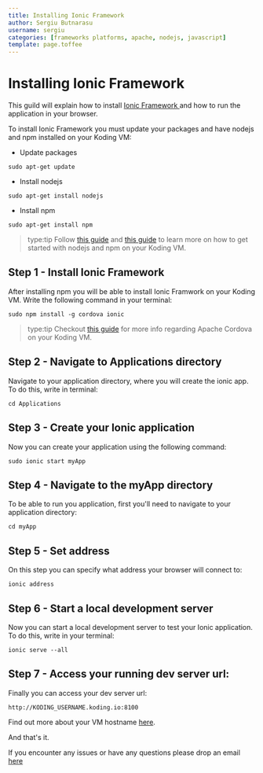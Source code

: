 ```yaml
---
title: Installing Ionic Framework
author: Sergiu Butnarasu
username: sergiu
categories: [frameworks platforms, apache, nodejs, javascript]
template: page.toffee
---
```


# Installing Ionic Framework

This guild will explain how to install [Ionic Framework ](http://ionicframework.com/) and how to run the application in your browser.

To install Ionic Framework you must update your packages and have nodejs and npm installed on your Koding VM:

* Update packages

```
sudo apt-get update
```

* Install nodejs

```
sudo apt-get install nodejs
```

* Install npm

```
sudo apt-get install npm
```

> type:tip
> Follow [this guide](http://learn.koding.com/guides/getting-started-nodejs) and [this guide](http://learn.koding.com/guides/updating-nodejs-on-your-vm) to learn more on how to get started with nodejs and npm on your Koding VM.

## Step 1 - Install Ionic Framework

After installing npm you will be able to install Ionic Framwork on your Koding VM. Write the following command in your terminal:

```
sudo npm install -g cordova ionic
```

> type:tip
> Checkout [this guide](http://learn.koding.com/guides/installing-apache-cordova/) for more info regarding Apache Cordova on your Koding VM.

## Step 2 - Navigate to Applications directory

Navigate to your application directory, where you will create the ionic app. To do this, write in terminal:

```
cd Applications
```

## Step 3 - Create your Ionic application

Now you can create your application using the following command:

```
sudo ionic start myApp
```

## Step 4 - Navigate to the myApp directory

To be able to run you application, first you'll need to navigate to your application directory:

```
cd myApp
```

## Step 5 - Set address

On this step you can specify what address your browser will connect to:

```
ionic address
```

## Step 6 - Start a local development server

Now you can start a local development server to test your Ionic application. To do this, write in your terminal:

```
ionic serve --all
```

## Step 7 - Access your **running dev server** url:

Finally you can access your dev server url:

```
http://KODING_USERNAME.koding.io:8100
```

Find out more about your VM hostname [here](http://learn.koding.com/faq/vm-hostname/).

And that's it.

If you encounter any issues or have any questions please drop an email [here](mailto:support@koding.com)
